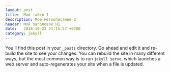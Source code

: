 ```yaml
---
layout: post
title:  Мой тайтл 1
description: Мое метоописание 2
header: Мой заголовок H1
date:   2018-10-23 21:15:57 +0700
category: jekyll 
---
```

You’ll find this post in your `_posts` directory. Go ahead and edit it and re-build the site to see your changes. You can rebuild the site in many different ways, but the most common way is to run `jekyll serve`, which launches a web server and auto-regenerates your site when a file is updated.
